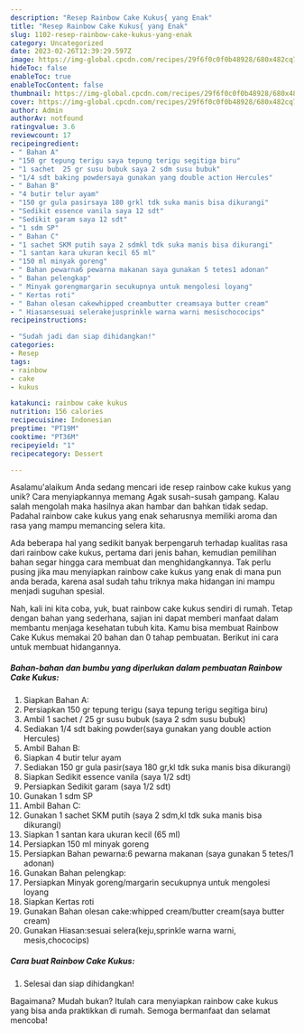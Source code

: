 ```yaml
---
description: "Resep Rainbow Cake Kukus{ yang Enak"
title: "Resep Rainbow Cake Kukus{ yang Enak"
slug: 1102-resep-rainbow-cake-kukus-yang-enak
category: Uncategorized
date: 2023-02-26T12:39:29.597Z
image: https://img-global.cpcdn.com/recipes/29f6f0c0f0b48928/680x482cq70/rainbow-cake-kukus-foto-resep-utama.jpg
hideToc: false
enableToc: true
enableTocContent: false
thumbnail: https://img-global.cpcdn.com/recipes/29f6f0c0f0b48928/680x482cq70/rainbow-cake-kukus-foto-resep-utama.jpg
cover: https://img-global.cpcdn.com/recipes/29f6f0c0f0b48928/680x482cq70/rainbow-cake-kukus-foto-resep-utama.jpg
author: Admin
authorAv: notfound
ratingvalue: 3.6
reviewcount: 17
recipeingredient:
- " Bahan A"
- "150 gr tepung terigu saya tepung terigu segitiga biru"
- "1 sachet  25 gr susu bubuk saya 2 sdm susu bubuk"
- "1/4 sdt baking powdersaya gunakan yang double action Hercules"
- " Bahan B"
- "4 butir telur ayam"
- "150 gr gula pasirsaya 180 grkl tdk suka manis bisa dikurangi"
- "Sedikit essence vanila saya 12 sdt"
- "Sedikit garam saya 12 sdt"
- "1 sdm SP"
- " Bahan C"
- "1 sachet SKM putih saya 2 sdmkl tdk suka manis bisa dikurangi"
- "1 santan kara ukuran kecil 65 ml"
- "150 ml minyak goreng"
- " Bahan pewarna6 pewarna makanan saya gunakan 5 tetes1 adonan"
- " Bahan pelengkap"
- " Minyak gorengmargarin secukupnya untuk mengolesi loyang"
- " Kertas roti"
- " Bahan olesan cakewhipped creambutter creamsaya butter cream"
- " Hiasansesuai selerakejusprinkle warna warni mesischococips"
recipeinstructions:

- "Sudah jadi dan siap dihidangkan!"
categories:
- Resep
tags:
- rainbow
- cake
- kukus

katakunci: rainbow cake kukus 
nutrition: 156 calories
recipecuisine: Indonesian
preptime: "PT19M"
cooktime: "PT36M"
recipeyield: "1"
recipecategory: Dessert

---
```



Asalamu'alaikum Anda sedang mencari ide resep rainbow cake kukus yang unik? Cara menyiapkannya memang Agak susah-susah gampang. Kalau salah mengolah maka hasilnya akan hambar dan bahkan tidak sedap. Padahal rainbow cake kukus yang enak seharusnya memiliki aroma dan rasa yang mampu memancing selera kita.




Ada beberapa hal yang sedikit banyak berpengaruh terhadap kualitas rasa dari rainbow cake kukus, pertama dari jenis bahan, kemudian pemilihan bahan segar hingga cara membuat dan menghidangkannya. Tak perlu pusing jika mau menyiapkan rainbow cake kukus yang enak di mana pun anda berada, karena asal sudah tahu triknya maka hidangan ini mampu menjadi suguhan spesial.


Nah, kali ini kita coba, yuk, buat rainbow cake kukus sendiri di rumah. Tetap dengan bahan yang sederhana, sajian ini dapat memberi manfaat dalam membantu menjaga kesehatan tubuh kita. Kamu bisa membuat Rainbow Cake Kukus memakai 20 bahan dan 0 tahap pembuatan. Berikut ini cara untuk membuat hidangannya.

<!--inarticleads1-->

##### Bahan-bahan dan bumbu yang diperlukan dalam pembuatan Rainbow Cake Kukus:

1. Siapkan  Bahan A:
1. Persiapkan 150 gr tepung terigu (saya tepung terigu segitiga biru)
1. Ambil 1 sachet / 25 gr susu bubuk (saya 2 sdm susu bubuk)
1. Sediakan 1/4 sdt baking powder(saya gunakan yang double action Hercules)
1. Ambil  Bahan B:
1. Siapkan 4 butir telur ayam
1. Sediakan 150 gr gula pasir(saya 180 gr,kl tdk suka manis bisa dikurangi)
1. Siapkan Sedikit essence vanila (saya 1/2 sdt)
1. Persiapkan Sedikit garam (saya 1/2 sdt)
1. Gunakan 1 sdm SP
1. Ambil  Bahan C:
1. Gunakan 1 sachet SKM putih (saya 2 sdm,kl tdk suka manis bisa dikurangi)
1. Siapkan 1 santan kara ukuran kecil (65 ml)
1. Persiapkan 150 ml minyak goreng
1. Persiapkan  Bahan pewarna:6 pewarna makanan (saya gunakan 5 tetes/1 adonan)
1. Gunakan  Bahan pelengkap:
1. Persiapkan  Minyak goreng/margarin secukupnya untuk mengolesi loyang
1. Siapkan  Kertas roti
1. Gunakan  Bahan olesan cake:whipped cream/butter cream(saya butter cream)
1. Gunakan  Hiasan:sesuai selera(keju,sprinkle warna warni, mesis,chococips)




<!--inarticleads2-->

##### Cara buat Rainbow Cake Kukus:


1. Selesai dan siap dihidangkan!



Bagaimana? Mudah bukan? Itulah cara menyiapkan rainbow cake kukus yang bisa anda praktikkan di rumah. Semoga bermanfaat dan selamat mencoba!
